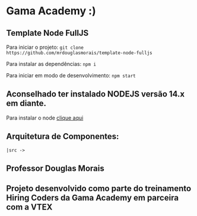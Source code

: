 # Gama Academy :)

## Template Node FullJS

Para iniciar o projeto:
`git clone https://github.com/mrdouglasmorais/template-node-fulljs`

Para instalar as dependências:
`npm i`

Para iniciar em modo de desenvolvimento:
`npm start`

## Aconselhado ter instalado NODEJS versão 14.x em diante.

Para instalar o node [clique aqui](https://nodejs.org/en/)

## Arquitetura de Componentes:

` |src -> `

## Professor Douglas Morais

## Projeto desenvolvido como parte do treinamento Hiring Coders da Gama Academy em parceira com a VTEX
